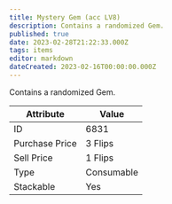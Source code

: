 ```yaml
---
title: Mystery Gem (acc LV8)
description: Contains a randomized Gem.
published: true
date: 2023-02-28T21:22:33.000Z
tags: items
editor: markdown
dateCreated: 2023-02-16T00:00:00.000Z
---
```


Contains a randomized Gem.

|Attribute|Value|
|-|-|
|ID|6831|
|Purchase Price|3 Flips|
|Sell Price|1 Flips|
|Type|Consumable|
|Stackable|Yes|

